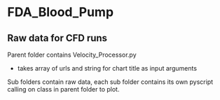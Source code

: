 # FDA_Blood_Pump
## Raw data for CFD runs

Parent folder contains Velocity_Processor.py
  - takes array of urls and string for chart title as input arguments 

Sub folders contain raw data, each sub folder contains its own pyscript calling on class in parent folder to plot.

